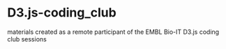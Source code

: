 # D3.js-coding_club
materials created as a remote participant of the EMBL Bio-IT D3.js coding club sessions
